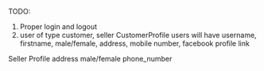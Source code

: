 TODO:
1. Proper login and logout
2. user of type customer, seller
CustomerProfile
users will have username, firstname, male/female, address, mobile number,
facebook profile link

Seller Profile
address
male/female
phone_number